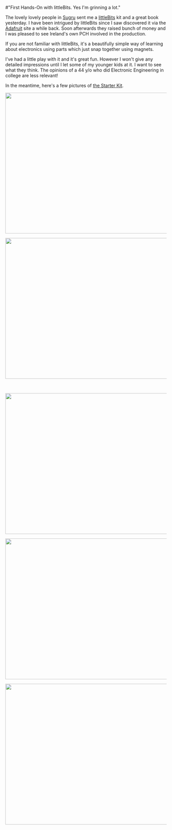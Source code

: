 #"First Hands-On with littleBits. Yes I'm grinning a lot."

The lovely lovely people in <a href="http://sugru.com/">Sugru</a> sent me a <a href="http://littlebits.cc/">littleBits</a> kit and a great book yesterday. I have been intrigued by littleBits since I saw discovered it via the <a href="http://www.adafruit.com/">Adafruit</a> site a while back. Soon afterwards they raised bunch of money and I was pleased to see Ireland's own PCH involved in the production.

If you are not familiar with littleBits, it's a beautifully simple way of learning about electronics using parts which just snap together using magnets.

I've had a little play with it and it's great fun. However I won't give any detailed impressions until I let some of my younger kids at it. I want to see what they think. The opinions of a 44 y/o who did Electronic Engineering in college are less relevant!

In the meantime, here's a few pictures of <a href="http://market.littlebits.cc/littleBits-Starter-Kit-_p_36.html">the Starter Kit</a>.

<a href="https://s3-eu-west-1.amazonaws.com/conoroneill.net/wp-content/uploads/2012/08/IMG_20120815_133644.jpg"><img class="alignnone size-large wp-image-818" title="IMG_20120815_133644" src="https://s3-eu-west-1.amazonaws.com/conoroneill.net/wp-content/uploads/2012/08/IMG_20120815_133644-1024x768.jpg" alt="" width="584" height="438" /></a>

<a href="https://s3-eu-west-1.amazonaws.com/conoroneill.net/wp-content/uploads/2012/08/IMG_20120815_1337001.jpg"><img class="alignnone size-large wp-image-820" title="IMG_20120815_133700" src="https://s3-eu-west-1.amazonaws.com/conoroneill.net/wp-content/uploads/2012/08/IMG_20120815_1337001-1024x768.jpg" alt="" width="584" height="438" /></a>

&nbsp;

<a href="https://s3-eu-west-1.amazonaws.com/conoroneill.net/wp-content/uploads/2012/08/IMG_20120815_133712.jpg"><img class="alignnone size-large wp-image-819" title="IMG_20120815_133712" src="https://s3-eu-west-1.amazonaws.com/conoroneill.net/wp-content/uploads/2012/08/IMG_20120815_133712-1024x768.jpg" alt="" width="584" height="438" /></a>

<a href="https://s3-eu-west-1.amazonaws.com/conoroneill.net/wp-content/uploads/2012/08/IMG_20120815_133755.jpg"><img class="alignnone size-large wp-image-821" title="IMG_20120815_133755" src="https://s3-eu-west-1.amazonaws.com/conoroneill.net/wp-content/uploads/2012/08/IMG_20120815_133755-1024x768.jpg" alt="" width="584" height="438" /></a>

<a href="https://s3-eu-west-1.amazonaws.com/conoroneill.net/wp-content/uploads/2012/08/IMG_20120815_133808.jpg"><img class="alignnone size-large wp-image-822" title="IMG_20120815_133808" src="https://s3-eu-west-1.amazonaws.com/conoroneill.net/wp-content/uploads/2012/08/IMG_20120815_133808-1024x768.jpg" alt="" width="584" height="438" /></a>
